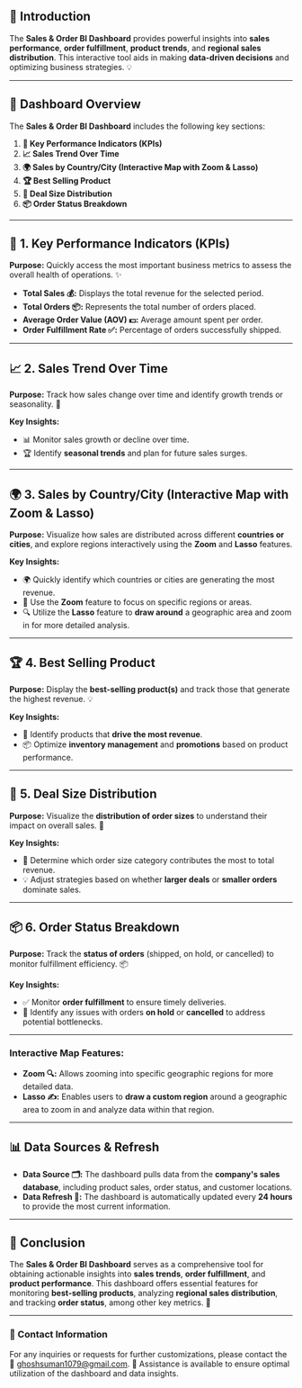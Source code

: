 ## **🌟 Introduction**  
The **Sales & Order BI Dashboard** provides powerful insights into **sales performance**, **order fulfillment**, **product trends**, and **regional sales distribution**. This interactive tool aids in making **data-driven decisions** and optimizing business strategies. 💡

---

## **💼 Dashboard Overview**

The **Sales & Order BI Dashboard** includes the following key sections:

1. **🔑 Key Performance Indicators (KPIs)**
2. **📈 Sales Trend Over Time**
3. **🌍 Sales by Country/City (Interactive Map with Zoom & Lasso)**
4. **🏆 Best Selling Product**
5. **💸 Deal Size Distribution**
6. **📦 Order Status Breakdown**

---

## **🔑 1. Key Performance Indicators (KPIs)**  
**Purpose:** Quickly access the most important business metrics to assess the overall health of operations. ✨

- **Total Sales 💰:** Displays the total revenue for the selected period.
- **Total Orders 📦:** Represents the total number of orders placed.
- **Average Order Value (AOV) 💵:** Average amount spent per order.
- **Order Fulfillment Rate ✅:** Percentage of orders successfully shipped.

---

## **📈 2. Sales Trend Over Time**  
**Purpose:** Track how sales change over time and identify growth trends or seasonality. 📅

**Key Insights:**  
- 📊 Monitor sales growth or decline over time.
- 🏆 Identify **seasonal trends** and plan for future sales surges.

---

## **🌍 3. Sales by Country/City (Interactive Map with Zoom & Lasso)**  
**Purpose:** Visualize how sales are distributed across different **countries or cities**, and explore regions interactively using the **Zoom** and **Lasso** features.

**Key Insights:**  
- 🌍 Quickly identify which countries or cities are generating the most revenue.
- 🧐 Use the **Zoom** feature to focus on specific regions or areas.
- 🔍 Utilize the **Lasso** feature to **draw around** a geographic area and zoom in for more detailed analysis.
---

## **🏆 4. Best Selling Product**  
**Purpose:** Display the **best-selling product(s)** and track those that generate the highest revenue. 💡

**Key Insights:**  
- 🏅 Identify products that **drive the most revenue**.
- 📦 Optimize **inventory management** and **promotions** based on product performance.
---

## **💸 5. Deal Size Distribution**  
**Purpose:** Visualize the **distribution of order sizes** to understand their impact on overall sales. 💼

**Key Insights:**  
- 🍰 Determine which order size category contributes the most to total revenue.
- 💡 Adjust strategies based on whether **larger deals** or **smaller orders** dominate sales.
---

## **📦 6. Order Status Breakdown**  
**Purpose:** Track the **status of orders** (shipped, on hold, or cancelled) to monitor fulfillment efficiency. 📦

**Key Insights:**  
- ✅ Monitor **order fulfillment** to ensure timely deliveries.
- 🚧 Identify any issues with orders **on hold** or **cancelled** to address potential bottlenecks.
---

### **Interactive Map Features:**
- **Zoom 🔍:** Allows zooming into specific geographic regions for more detailed data.
- **Lasso ✍️:** Enables users to **draw a custom region** around a geographic area to zoom in and analyze data within that region.
---

## **📊 Data Sources & Refresh**  
- **Data Source 🗂️:** The dashboard pulls data from the **company's sales database**, including product sales, order status, and customer locations.
- **Data Refresh 🔄:** The dashboard is automatically updated every **24 hours** to provide the most current information.

---

## **🚀 Conclusion**  
The **Sales & Order BI Dashboard** serves as a comprehensive tool for obtaining actionable insights into **sales trends**, **order fulfillment**, and **product performance**. This dashboard offers essential features for monitoring **best-selling products**, analyzing **regional sales distribution**, and tracking **order status**, among other key metrics. 🌟

---

### **💬 Contact Information**  
For any inquiries or requests for further customizations, please contact the 📧 ghoshsuman1079@gmail.com. 📩 Assistance is available to ensure optimal utilization of the dashboard and data insights.
